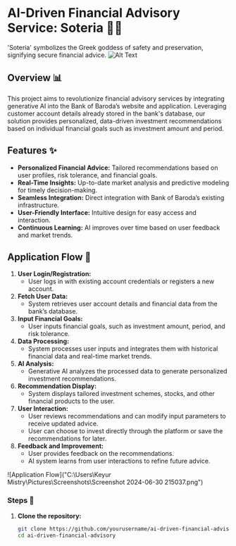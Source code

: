 # AI-Driven Financial Advisory Service: Soteria 🏦🔮
'Soteria' symbolizes the Greek goddess of safety and preservation, signifying secure financial advice.
![Alt Text](https://cdn.w3villa.com/assets/374/original/Artificial_Intelligence_for_Banking_and_Finance.jpg)


## Overview 📊
This project aims to revolutionize financial advisory services by integrating generative AI into the Bank of Baroda’s website and application. Leveraging customer account details already stored in the bank's database, our solution provides personalized, data-driven investment recommendations based on individual financial goals such as investment amount and period.

## Features ✨
- **Personalized Financial Advice:** Tailored recommendations based on user profiles, risk tolerance, and financial goals.
- **Real-Time Insights:** Up-to-date market analysis and predictive modeling for timely decision-making.
- **Seamless Integration:** Direct integration with Bank of Baroda’s existing infrastructure.
- **User-Friendly Interface:** Intuitive design for easy access and interaction.
- **Continuous Learning:** AI improves over time based on user feedback and market trends.

## Application Flow 🔄
1. **User Login/Registration:**
   - User logs in with existing account credentials or registers a new account.
2. **Fetch User Data:**
   - System retrieves user account details and financial data from the bank’s database.
3. **Input Financial Goals:**
   - User inputs financial goals, such as investment amount, period, and risk tolerance.
4. **Data Processing:**
   - System processes user inputs and integrates them with historical financial data and real-time market trends.
5. **AI Analysis:**
   - Generative AI analyzes the processed data to generate personalized investment recommendations.
6. **Recommendation Display:**
   - System displays tailored investment schemes, stocks, and other financial products to the user.
7. **User Interaction:**
   - User reviews recommendations and can modify input parameters to receive updated advice.
   - User can choose to invest directly through the platform or save the recommendations for later.
8. **Feedback and Improvement:**
   - User provides feedback on the recommendations.
   - AI system learns from user interactions to refine future advice.
  
![Application Flow]("C:\Users\Keyur Mistry\Pictures\Screenshots\Screenshot 2024-06-30 215037.png")

### Steps 🚀
1. **Clone the repository:**
   ```bash
   git clone https://github.com/yourusername/ai-driven-financial-advisory.git
   cd ai-driven-financial-advisory
